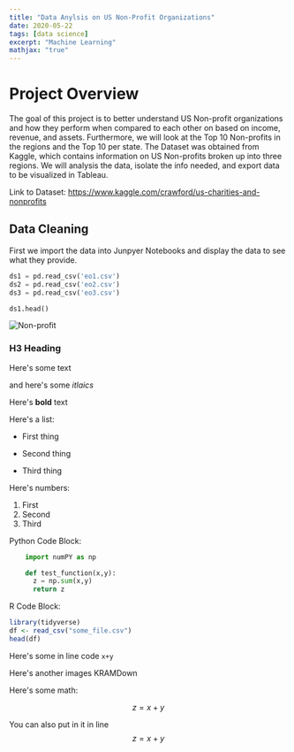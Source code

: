 ```yaml
---
title: "Data Anylsis on US Non-Profit Organizations"
date: 2020-05-22
tags: [data science]
excerpt: "Machine Learning"
mathjax: "true"
---
```


# Project Overview
The goal of this project is to better understand US Non-profit organizations and how they perform when compared to each other on based on income, revenue, and assets. Furthermore, we will look at the Top 10 Non-profits in the regions and the Top 10 per state. The Dataset was obtained from Kaggle, which contains information on US Non-profits broken up into three regions. We will analysis the data, isolate the info needed, and export data to be visualized in Tableau. 

Link to Dataset: <https://www.kaggle.com/crawford/us-charities-and-nonprofits>

## Data Cleaning
First we import the data into Junpyer Notebooks and display the data to see what they provide.
```python
ds1 = pd.read_csv('eo1.csv') 
ds2 = pd.read_csv('eo2.csv') 
ds3 = pd.read_csv('eo3.csv')

ds1.head()
```
![Non-profit](dc1.png)



### H3 Heading

Here's some text

and here's some *itlaics*

Here's **bold** text



Here's a list:
* First thing
+ Second thing
- Third thing

Here's numbers:
1. First
2. Second
3. Third

Python Code Block:
```Python
    import numPY as np

    def test_function(x,y):
      z = np.sum(x,y)
      return z
```

R Code Block:
```r
library(tidyverse)
df <- read_csv("some_file.csv")
head(df)
```

Here's some in line code `x+y`



Here's another images KRAMDown

Here's some math:

$$z=x+y$$

You can also put in it in line $$z=x+y$$
